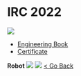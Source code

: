 # IRC 2022

![](https://github.com/aimbcc170/TCAS-Portfolio-VIVID.P/blob/main/%5B2020%5D%20IRC%202020/87176473_2980502018668847_2580982256327720960_n.jpg)

- [Engineering Book](https://github.com/aimbcc170/TCAS-Portfolio-VIVID.P/blob/main/%5B2020%5D%20IRC%202020/IRC%202019%20Engineering%20Book.pdf)
- [Certificate](https://github.com/aimbcc170/TCAS-Portfolio-VIVID.P/blob/main/%5B2020%5D%20IRC%202020/img001.jpg)

**Robot**
![](https://github.com/aimbcc170/TCAS-Portfolio-VIVID.P/blob/main/%5B2020%5D%20IRC%202020/87882393_2984971124888603_3794359630398750720_n.jpg)
![](https://github.com/aimbcc170/TCAS-Portfolio-VIVID.P/blob/main/%5B2020%5D%20IRC%202020/87905404_2984971158221933_1176704950432956416_n.jpg)
[< Go Back](https://github.com/aimbcc170/TCAS-Portfolio-VIVID.P#portfolio-tcas)
